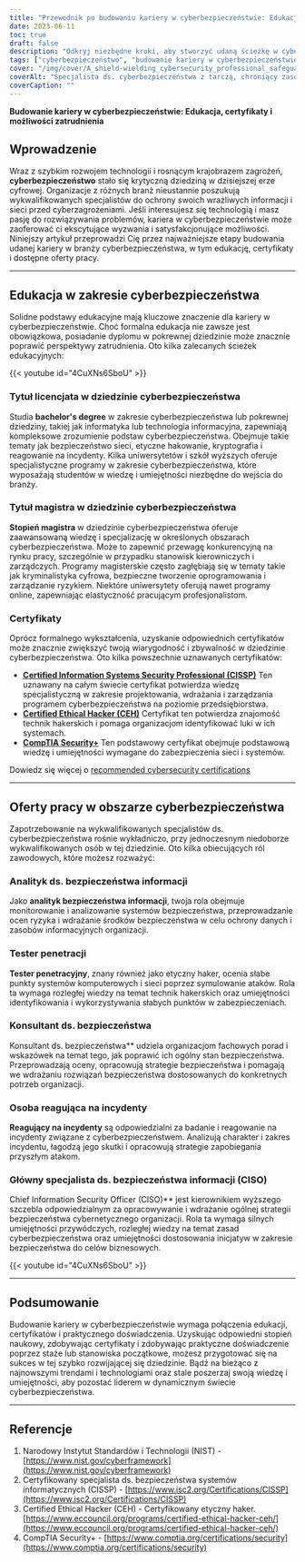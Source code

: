 ```yaml
---
title: "Przewodnik po budowaniu kariery w cyberbezpieczeństwie: Edukacja, certyfikaty i możliwości zatrudnienia"
date: 2023-06-11
toc: true
draft: false
description: "Odkryj niezbędne kroki, aby stworzyć udaną ścieżkę w cyberbezpieczeństwie, w tym edukację, certyfikaty i lukratywne perspektywy pracy."
tags: ["cyberbezpieczeństwo", "budowanie kariery w cyberbezpieczeństwie", "edukacja w zakresie cyberbezpieczeństwa", "certyfikaty cyberbezpieczeństwa", "możliwości pracy w cyberbezpieczeństwie", "kariera technologiczna", "edukacja w zakresie cyberbezpieczeństwa", "cyberbezpieczeństwo praca", "branża cyberbezpieczeństwa", "specjaliści ds. cyberbezpieczeństwa", "umiejętności w zakresie cyberbezpieczeństwa", "bezpieczeństwo sieci", "bezpieczeństwo informacji", "analityk cyberbezpieczeństwa", "etyczne hakowanie", "konsultant ds. cyberbezpieczeństwa", "reakcja na incydent", "CISO", "Strategia cyberbezpieczeństwa", "tytuł licencjata w dziedzinie cyberbezpieczeństwa", "tytuł magistra cyberbezpieczeństwa", "Certyfikacja CISSP", "Certyfikat CEH", "Certyfikat CompTIA Security+", "rynek pracy cyberbezpieczeństwa", "informatyka śledcza", "zarządzanie ryzykiem w cyberbezpieczeństwie", "bezpieczne tworzenie oprogramowania", "ochrona danych", "Trendy w cyberbezpieczeństwie"]
cover: "/img/cover/A_shield-wielding_cybersecurity_professional_safeguarding.png"
coverAlt: "Specjalista ds. cyberbezpieczeństwa z tarczą, chroniący zasoby cyfrowe przed atakami hakerów."
coverCaption: ""
---
```


**Budowanie kariery w cyberbezpieczeństwie: Edukacja, certyfikaty i możliwości zatrudnienia**

## Wprowadzenie
Wraz z szybkim rozwojem technologii i rosnącym krajobrazem zagrożeń, **cyberbezpieczeństwo** stało się krytyczną dziedziną w dzisiejszej erze cyfrowej. Organizacje z różnych branż nieustannie poszukują wykwalifikowanych specjalistów do ochrony swoich wrażliwych informacji i sieci przed cyberzagrożeniami. Jeśli interesujesz się technologią i masz pasję do rozwiązywania problemów, kariera w cyberbezpieczeństwie może zaoferować ci ekscytujące wyzwania i satysfakcjonujące możliwości. Niniejszy artykuł przeprowadzi Cię przez najważniejsze etapy budowania udanej kariery w branży cyberbezpieczeństwa, w tym edukację, certyfikaty i dostępne oferty pracy.

______

## Edukacja w zakresie cyberbezpieczeństwa
Solidne podstawy edukacyjne mają kluczowe znaczenie dla kariery w cyberbezpieczeństwie. Choć formalna edukacja nie zawsze jest obowiązkowa, posiadanie dyplomu w pokrewnej dziedzinie może znacznie poprawić perspektywy zatrudnienia. Oto kilka zalecanych ścieżek edukacyjnych:

{{< youtube id="4CuXNs6SboU" >}}

### Tytuł licencjata w dziedzinie cyberbezpieczeństwa
Studia **bachelor's degree** w zakresie cyberbezpieczeństwa lub pokrewnej dziedziny, takiej jak informatyka lub technologia informacyjna, zapewniają kompleksowe zrozumienie podstaw cyberbezpieczeństwa. Obejmuje takie tematy jak bezpieczeństwo sieci, etyczne hakowanie, kryptografia i reagowanie na incydenty. Kilka uniwersytetów i szkół wyższych oferuje specjalistyczne programy w zakresie cyberbezpieczeństwa, które wyposażają studentów w wiedzę i umiejętności niezbędne do wejścia do branży.

### Tytuł magistra w dziedzinie cyberbezpieczeństwa
**Stopień magistra** w dziedzinie cyberbezpieczeństwa oferuje zaawansowaną wiedzę i specjalizację w określonych obszarach cyberbezpieczeństwa. Może to zapewnić przewagę konkurencyjną na rynku pracy, szczególnie w przypadku stanowisk kierowniczych i zarządczych. Programy magisterskie często zagłębiają się w tematy takie jak kryminalistyka cyfrowa, bezpieczne tworzenie oprogramowania i zarządzanie ryzykiem. Niektóre uniwersytety oferują nawet programy online, zapewniając elastyczność pracującym profesjonalistom.

### Certyfikaty
Oprócz formalnego wykształcenia, uzyskanie odpowiednich certyfikatów może znacznie zwiększyć twoją wiarygodność i zbywalność w dziedzinie cyberbezpieczeństwa. Oto kilka powszechnie uznawanych certyfikatów:

- [**Certified Information Systems Security Professional (CISSP)**](https://simeononsecurity.com/articles/a-guide-to-earning-the-isc2-cissp-certification/) Ten uznawany na całym świecie certyfikat potwierdza wiedzę specjalistyczną w zakresie projektowania, wdrażania i zarządzania programem cyberbezpieczeństwa na poziomie przedsiębiorstwa.
- [**Certified Ethical Hacker (CEH)**](https://simeononsecurity.com/articles/preparing-for-the-ceh-certified-ethical-hacker-certification-exam/) Certyfikat ten potwierdza znajomość technik hakerskich i pomaga organizacjom identyfikować luki w ich systemach.
- [**CompTIA Security+**](https://simeononsecurity.com/articles/comptias-security-plus-sy0-601-what-do-you-need-to-know/) Ten podstawowy certyfikat obejmuje podstawową wiedzę i umiejętności wymagane do zabezpieczenia sieci i systemów.

Dowiedz się więcej o [recommended cybersecurity certifications](https://simeononsecurity.com/recommendations/certifications/)

______

## Oferty pracy w obszarze cyberbezpieczeństwa
Zapotrzebowanie na wykwalifikowanych specjalistów ds. cyberbezpieczeństwa rośnie wykładniczo, przy jednoczesnym niedoborze wykwalifikowanych osób w tej dziedzinie. Oto kilka obiecujących ról zawodowych, które możesz rozważyć:

### Analityk ds. bezpieczeństwa informacji
Jako **analityk bezpieczeństwa informacji**, twoja rola obejmuje monitorowanie i analizowanie systemów bezpieczeństwa, przeprowadzanie ocen ryzyka i wdrażanie środków bezpieczeństwa w celu ochrony danych i zasobów informacyjnych organizacji.

### Tester penetracji
**Tester penetracyjny**, znany również jako etyczny haker, ocenia słabe punkty systemów komputerowych i sieci poprzez symulowanie ataków. Rola ta wymaga rozległej wiedzy na temat technik hakerskich oraz umiejętności identyfikowania i wykorzystywania słabych punktów w zabezpieczeniach.

### Konsultant ds. bezpieczeństwa
Konsultant ds. bezpieczeństwa** udziela organizacjom fachowych porad i wskazówek na temat tego, jak poprawić ich ogólny stan bezpieczeństwa. Przeprowadzają oceny, opracowują strategie bezpieczeństwa i pomagają we wdrażaniu rozwiązań bezpieczeństwa dostosowanych do konkretnych potrzeb organizacji.

### Osoba reagująca na incydenty
**Reagujący na incydenty** są odpowiedzialni za badanie i reagowanie na incydenty związane z cyberbezpieczeństwem. Analizują charakter i zakres incydentu, łagodzą jego skutki i opracowują strategie zapobiegania przyszłym atakom.

### Główny specjalista ds. bezpieczeństwa informacji (CISO)
Chief Information Security Officer (CISO)** jest kierownikiem wyższego szczebla odpowiedzialnym za opracowywanie i wdrażanie ogólnej strategii bezpieczeństwa cybernetycznego organizacji. Rola ta wymaga silnych umiejętności przywódczych, rozległej wiedzy na temat zasad cyberbezpieczeństwa oraz umiejętności dostosowania inicjatyw w zakresie bezpieczeństwa do celów biznesowych.

{{< youtube id="4CuXNs6SboU" >}}

______

## Podsumowanie
Budowanie kariery w cyberbezpieczeństwie wymaga połączenia edukacji, certyfikatów i praktycznego doświadczenia. Uzyskując odpowiedni stopień naukowy, zdobywając certyfikaty i zdobywając praktyczne doświadczenie poprzez staże lub stanowiska początkowe, możesz przygotować się na sukces w tej szybko rozwijającej się dziedzinie. Bądź na bieżąco z najnowszymi trendami i technologiami oraz stale poszerzaj swoją wiedzę i umiejętności, aby pozostać liderem w dynamicznym świecie cyberbezpieczeństwa.

______

## Referencje

1. Narodowy Instytut Standardów i Technologii (NIST) - [https://www.nist.gov/cyberframework](https://www.nist.gov/cyberframework)
2. Certyfikowany specjalista ds. bezpieczeństwa systemów informatycznych (CISSP) - [https://www.isc2.org/Certifications/CISSP](https://www.isc2.org/Certifications/CISSP)
3. Certified Ethical Hacker (CEH) - Certyfikowany etyczny haker. [https://www.eccouncil.org/programs/certified-ethical-hacker-ceh/](https://www.eccouncil.org/programs/certified-ethical-hacker-ceh/)
4. CompTIA Security+ - [https://www.comptia.org/certifications/security](https://www.comptia.org/certifications/security)

